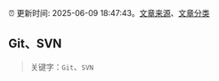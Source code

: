 :alarm_clock: 更新时间: 2025-06-09 18:47:43。[文章来源](/README.md)、[文章分类](/TAGS.md)

## Git、SVN


> 关键字：`Git`、`SVN`



